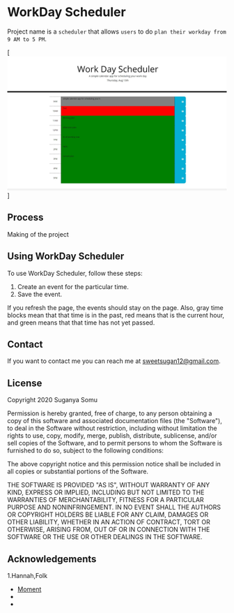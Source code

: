 # WorkDay Scheduler

Project name is a `scheduler` that allows `users` to do `plan their workday from 9 AM to 5 PM`.

[![Product Name Screen Shot][product-screenshot]]

## Process

Making of the project

## Using WorkDay Scheduler

To use WorkDay Scheduler, follow these steps:

1. Create an event for the particular time.
2. Save the event.

If you refresh the page, the events should stay on the page. Also, gray time blocks mean that that time is in the past, red means that is the current hour, and green means that that time has not yet passed.

## Contact

If you want to contact me you can reach me at sweetsugan12@gmail.com.

## License

<!--- If you're not sure which open license to use see https://choosealicense.com/--->

Copyright 2020 Suganya Somu

Permission is hereby granted, free of charge, to any person obtaining a copy of this software and associated documentation files (the "Software"), to deal in the Software without restriction, including without limitation the rights to use, copy, modify, merge, publish, distribute, sublicense, and/or sell copies of the Software, and to permit persons to whom the Software is furnished to do so, subject to the following conditions:

The above copyright notice and this permission notice shall be included in all copies or substantial portions of the Software.

THE SOFTWARE IS PROVIDED "AS IS", WITHOUT WARRANTY OF ANY KIND, EXPRESS OR IMPLIED, INCLUDING BUT NOT LIMITED TO THE WARRANTIES OF MERCHANTABILITY, FITNESS FOR A PARTICULAR PURPOSE AND NONINFRINGEMENT. IN NO EVENT SHALL THE AUTHORS OR COPYRIGHT HOLDERS BE LIABLE FOR ANY CLAIM, DAMAGES OR OTHER LIABILITY, WHETHER IN AN ACTION OF CONTRACT, TORT OR OTHERWISE, ARISING FROM, OUT OF OR IN CONNECTION WITH THE SOFTWARE OR THE USE OR OTHER DEALINGS IN THE SOFTWARE.

## Acknowledgements

1.Hannah,Folk

- [Moment](https://www.momentjs.org)
- []()
- []()

<!-- MARKDOWN LINKS & IMAGES -->
<!-- https://www.markdownguide.org/basic-syntax/#reference-style-links -->

[product-screenshot]: images/WorkDayScheduler.JPG
